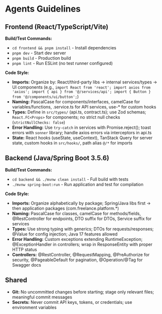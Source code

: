 # Agents Guidelines

## Frontend (React/TypeScript/Vite)
**Build/Test Commands:**
- `cd frontend && pnpm install` - Install dependencies
- `pnpm dev` - Start dev server
- `pnpm build` - Production build
- `pnpm lint` - Run ESLint (no test runner configured)

**Code Style:**
- **Imports:** Organize by: React/third-party libs → internal services/types → UI components (e.g., `import React from 'react'; import axios from 'axios'; import { api } from '@/services/api'; import { Button } from '@/components/ui/button';`)
- **Naming:** PascalCase for components/interfaces, camelCase for variables/functions, .service.ts for API services, use-* for custom hooks
- **Types:** Define in `src/types/` (api.ts, contract.ts); use Zod schemas; `React.FC<Props>` for components; no strict null checks (`strictNullChecks: false`)
- **Error Handling:** Use `try-catch` in services with Promise.reject(); toast errors with `sonner` library; handle axios errors via interceptors in api.ts
- **State:** React hooks (useState, useContext), TanStack Query for server state, custom hooks in `src/hooks/`, path alias `@/*` for imports

## Backend (Java/Spring Boot 3.5.6)
**Build/Test Commands:**
- `cd backend && ./mvnw clean install` - Full build with tests
- `./mvnw spring-boot:run` - Run application and test for compilation

**Code Style:**
- **Imports:** Organize alphabetically by package; Spring/Java libs first → then application packages (com.freelance.platform.*)
- **Naming:** PascalCase for classes, camelCase for methods/fields, @RestController for endpoints, DTO suffix for DTOs, Service suffix for services
- **Types:** Use strong typing with generics; DTOs for requests/responses; @Value for config injection; Java 17 features allowed
- **Error Handling:** Custom exceptions extending RuntimeException; @ExceptionHandler in controllers; wrap in ResponseEntity with proper HTTP status
- **Controllers:** @RestController, @RequestMapping, @PreAuthorize for security, @PageableDefault for pagination, @Operation/@Tag for Swagger docs

## Shared
- **Git:** No uncommitted changes before starting; stage only relevant files; meaningful commit messages
- **Secrets:** Never commit API keys, tokens, or credentials; use environment variables
